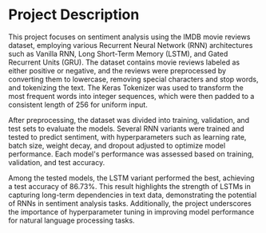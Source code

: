 # Project Description
This project focuses on sentiment analysis using the IMDB movie reviews dataset, employing various Recurrent Neural Network (RNN) architectures such as Vanilla RNN, Long Short-Term Memory (LSTM), and Gated Recurrent Units (GRU). The dataset contains movie reviews labeled as either positive or negative, and the reviews were preprocessed by converting them to lowercase, removing special characters and stop words, and tokenizing the text. The Keras Tokenizer was used to transform the most frequent words into integer sequences, which were then padded to a consistent length of 256 for uniform input.

After preprocessing, the dataset was divided into training, validation, and test sets to evaluate the models. Several RNN variants were trained and tested to predict sentiment, with hyperparameters such as learning rate, batch size, weight decay, and dropout adjusted to optimize model performance. Each model's performance was assessed based on training, validation, and test accuracy.

Among the tested models, the LSTM variant performed the best, achieving a test accuracy of 86.73%. This result highlights the strength of LSTMs in capturing long-term dependencies in text data, demonstrating the potential of RNNs in sentiment analysis tasks. Additionally, the project underscores the importance of hyperparameter tuning in improving model performance for natural language processing tasks.
